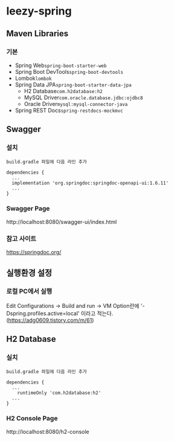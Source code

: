 # leezy-spring

## Maven Libraries
### 기본
- Spring Web`spring-boot-starter-web`
- Spring Boot DevTools`spring-boot-devtools`
- Lombok`lombok`
- Spring Data JPA`spring-boot-starter-data-jpa`
    - H2 Database`com.h2database:h2`
    - MySQL Driver`com.oracle.database.jdbc:ojdbc8`
    - Oracle Driver`mysql:mysql-connector-java`
- Spring REST Docs`spring-restdocs-mockmvc`

## Swagger
### 설치
```
build.gradle 파일에 다음 라인 추가

dependencies {
  ...
  implementation 'org.springdoc:springdoc-openapi-ui:1.6.11'
  ...
}  
```
### Swagger Page
http://localhost:8080/swagger-ui/index.html
### 참고 사이트
https://springdoc.org/

## 실행환경 설정
### 로컬 PC에서 실행
Edit Configurations -> Build and run -> VM Option란에 '-Dspring.profiles.active=local' 이라고 적는다.
(https://adg0609.tistory.com/m/61)

## H2 Database
### 실치 
```
build.gradle 파일에 다음 라인 추가

dependencies {
  ...
	runtimeOnly 'com.h2database:h2'
  ...
}  
```
### H2 Console Page
http://localhost:8080/h2-console
